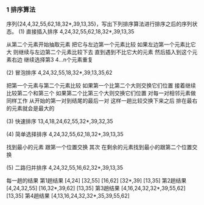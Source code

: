 ### 1 排序算法
序列{24,4,32,55,62,18,32*,39,13,35}，写出下列排序算法进行排序之后的序列状态。
(1) 直接插入排序
4,24,32,55,62,18,32*,39,13,35

从第二个元素开始抽取元素
把它与左边第一个元素比较 如果左边第一个元素比它大 则继续与左边第二个元素比较下去 直到遇到不比它大的元素 然后插入到这个元素右边
继续选择第3 4...n个元素重复

(2) 冒泡排序
4,24,32,55,18,32*,39,13,35,62

把第一个元素与第二个元素比较 如果第一个比第二个大则交换它们位置 接着继续比较第二个和第三个 如果第二个比第三个大则交换它们位置
对每一对相邻元素做同样工作 从开始的第一对到结尾的最后一对 这样一趟比较交换下来之后 排在最右的元素就会是最大的

(3) 快速排序
13,4,18,24,62,55,32*,39,32,35

(4) 简单选择排序
4,24,32,55,62,18,32*,39,13,35

找到最小的元素 跟第一个位置交换
其次 在剩余的元素找到最小的跟第二个位置交换

(5) 二路归并排序
4,24,32,55,16,62,32*,39,13,35

每一趟的结果
第1趟结果 [4,24] [32,55] [16,62] [32*,39] [13,35]
第2趟结果 [4,24,32,55] [16,32*,39,62] [13,35]
第3趟结果 [4,16,24,32,32*,39,55,62] [13,35]
第4趟结果 [4,13,16,24,32,32*,35,39,55,62]